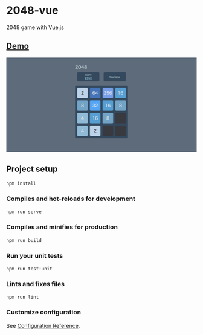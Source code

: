 # 2048-vue

2048 game with Vue.js


## [Demo](https://penta-2048-vue.now.sh/)

![2048-vue-app](https://github.com/y-kawamura/image/blob/master/2048-vue.png) 


## Project setup
```
npm install
```

### Compiles and hot-reloads for development
```
npm run serve
```

### Compiles and minifies for production
```
npm run build
```

### Run your unit tests
```
npm run test:unit
```

### Lints and fixes files
```
npm run lint
```

### Customize configuration
See [Configuration Reference](https://cli.vuejs.org/config/).
